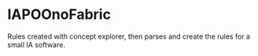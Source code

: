 # IAPOOnoFabric
Rules created with concept explorer, then parses and create the rules for a small IA software.
